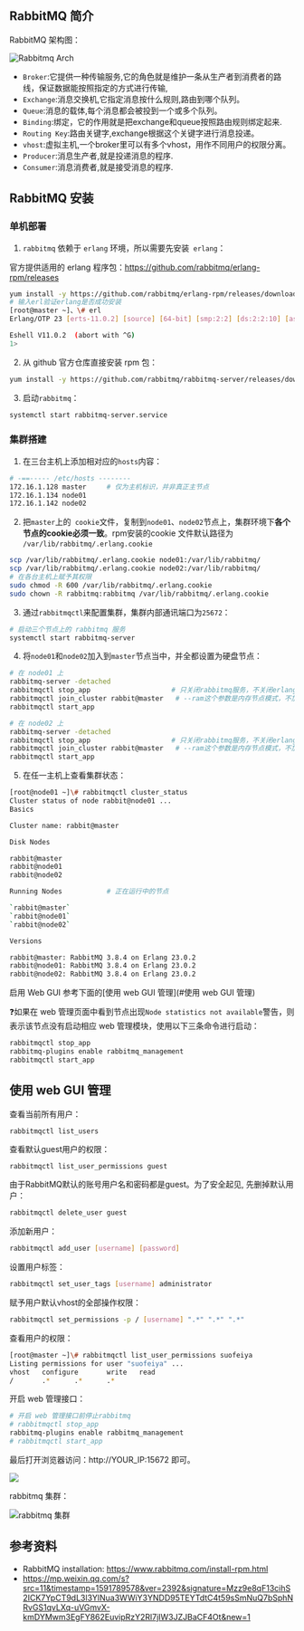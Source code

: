 ## RabbitMQ 简介

RabbitMQ 架构图：

![](https://agou-images.oss-cn-qingdao.aliyuncs.com/blog-images/rabbitmq/rabbitMQ-arch.jpg "Rabbitmq Arch")

* `Broker`:它提供一种传输服务,它的角色就是维护一条从生产者到消费者的路线，保证数据能按照指定的方式进行传输, 
* `Exchange`:消息交换机,它指定消息按什么规则,路由到哪个队列。 
* `Queue`:消息的载体,每个消息都会被投到一个或多个队列。 
* `Binding`:绑定，它的作用就是把exchange和queue按照路由规则绑定起来. 
* `Routing Key`:路由关键字,exchange根据这个关键字进行消息投递。 
* `vhost`:虚拟主机,一个broker里可以有多个vhost，用作不同用户的权限分离。 
* `Producer`:消息生产者,就是投递消息的程序. 
* `Consumer`:消息消费者,就是接受消息的程序. 

## RabbitMQ 安装

### 单机部署

1. `rabbitmq` 依赖于 `erlang` 环境，所以需要先安装` erlang`：

官方提供适用的 erlang 程序包：https://github.com/rabbitmq/erlang-rpm/releases

```bash
yum install -y https://github.com/rabbitmq/erlang-rpm/releases/download/v23.0.2/erlang-23.0.2-1.el7.x86_64.rpm
# 输入erl验证erlang是否成功安装
[root@master ~]、\# erl
Erlang/OTP 23 [erts-11.0.2] [source] [64-bit] [smp:2:2] [ds:2:2:10] [async-threads:1] [hipe]

Eshell V11.0.2  (abort with ^G)
1> 
```

2. 从 github 官方仓库直接安装 rpm 包：

```bash
yum install -y https://github.com/rabbitmq/rabbitmq-server/releases/download/v3.8.4/rabbitmq-server-3.8.4-1.el7.noarch.rpm
```

3. 启动`rabbitmq`：

```bash
systemctl start rabbitmq-server.service
```

### 集群搭建

1. 在三台主机上添加相对应的`hosts`内容：

```bash
# -==----- /etc/hosts --------
172.16.1.128 master		# 仅为主机标识，并非真正主节点
172.16.1.134 node01
172.16.1.142 node02
```

2. 把`master`上的` cookie`文件，复制到`node01`、`node02`节点上，集群环境下**各个节点的cookie必须一致**。rpm安装的cookie 文件默认路径为 `/var/lib/rabbitmq/.erlang.cookie`

```bash
scp /var/lib/rabbitmq/.erlang.cookie node01:/var/lib/rabbitmq/
scp /var/lib/rabbitmq/.erlang.cookie node02:/var/lib/rabbitmq/
# 在各台主机上赋予其权限
sudo chmod -R 600 /var/lib/rabbitmq/.erlang.cookie
sudo chown -R rabbitmq:rabbitmq /var/lib/rabbitmq/.erlang.cookie
```

3. 通过`rabbitmqctl`来配置集群，集群内部通讯端口为`25672`：

```bash
# 启动三个节点上的 rabbitmq 服务
systemctl start rabbitmq-server
```

4. 将`node01`和`node02`加入到`master`节点当中，并全都设置为硬盘节点：

```bash
# 在 node01 上
rabbitmq-server -detached
rabbitmqctl stop_app                    # 只关闭rabbitmq服务，不关闭erlang服务
rabbitmqctl join_cluster rabbit@master   # --ram这个参数是内存节点模式，不加参数就是硬盘节点
rabbitmqctl start_app

# 在 node02 上
rabbitmq-server -detached
rabbitmqctl stop_app                    # 只关闭rabbitmq服务，不关闭erlang服务
rabbitmqctl join_cluster rabbit@master   # --ram这个参数是内存节点模式，不加参数就是硬盘节点
rabbitmqctl start_app
```

5. 在任一主机上查看集群状态：

```bash
[root@node01 ~]\# rabbitmqctl cluster_status
Cluster status of node rabbit@node01 ...
Basics

Cluster name: rabbit@master

Disk Nodes

rabbit@master
rabbit@node01
rabbit@node02

Running Nodes			# 正在运行中的节点

`rabbit@master`
`rabbit@node01`
`rabbit@node02`

Versions

rabbit@master: RabbitMQ 3.8.4 on Erlang 23.0.2
rabbit@node01: RabbitMQ 3.8.4 on Erlang 23.0.2
rabbit@node02: RabbitMQ 3.8.4 on Erlang 23.0.2
```

启用 Web GUI 参考下面的[使用 web GUI 管理](#使用 web GUI 管理)

:question:如果在 web 管理页面中看到节点出现`Node statistics not available`警告，则表示该节点没有启动相应 web 管理模块，使用以下三条命令进行启动：

```bash
rabbitmqctl stop_app
rabbitmq-plugins enable rabbitmq_management
rabbitmqctl start_app
```

## 使用 web GUI 管理

查看当前所有用户：

```bash
rabbitmqctl list_users
```

查看默认guest用户的权限：

```
rabbitmqctl list_user_permissions guest
```

由于RabbitMQ默认的账号用户名和密码都是guest。为了安全起见, 先删掉默认用户：

```bash
rabbitmqctl delete_user guest
```

添加新用户：

```bash
rabbitmqctl add_user [username] [password]
```

设置用户标签：

```bash
rabbitmqctl set_user_tags [username] administrator
```

赋予用户默认vhost的全部操作权限：

```bash
rabbitmqctl set_permissions -p / [username] ".*" ".*" ".*"
```

查看用户的权限：

```bash
[root@master ~]\# rabbitmqctl list_user_permissions suofeiya
Listing permissions for user "suofeiya" ...
vhost   configure       write   read
/       .*      .*      .*
```

开启 web 管理接口：

```bash
# 开启 web 管理接口前停止rabbitmq
# rabbitmqctl stop_app
rabbitmq-plugins enable rabbitmq_management
# rabbitmqctl start_app
```

最后打开浏览器访问：http://YOUR_IP:15672 即可。

![](https://agou-images.oss-cn-qingdao.aliyuncs.com/blog-images/rabbitmq/rabbitmq.png)

rabbitmq 集群：

![](https://agou-images.oss-cn-qingdao.aliyuncs.com/blog-images/rabbitmq/rabbitmq-cluster.png "rabbitmq 集群")

## 参考资料

* RabbitMQ installation: https://www.rabbitmq.com/install-rpm.html
* https://mp.weixin.qq.com/s?src=11&timestamp=1591789578&ver=2392&signature=Mzz9e8qF13cihS2ICK7YpCT9dL3l3YlNua3WWiY3YNDD95TEYTdtC4t59sSmNuQ7bSphNRvGS1qvLXq-uVGmvX-kmDYMwm3EgFY862EuvipRzY2Rl7jIW3JZJBaCF4Ot&new=1

